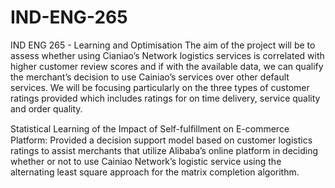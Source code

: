 # IND-ENG-265
IND ENG 265 - Learning and Optimisation
The aim of the project will be to assess whether using Cianiao’s Network logistics services is correlated with higher customer review scores and if with the available data, we can qualify the merchant’s decision to use Cainiao’s services over other default services. We will be focusing particularly on the three types of customer ratings provided which includes ratings for on time delivery, service quality and order quality. 

Statistical Learning of the Impact of Self-fulﬁllment on E-commerce Platform:  Provided a decision support model based on customer logistics ratings to assist merchants that utilize Alibaba’s online platform in deciding whether or not to use Cainiao Network’s logistic service using the alternating least square approach for the matrix completion algorithm. 
